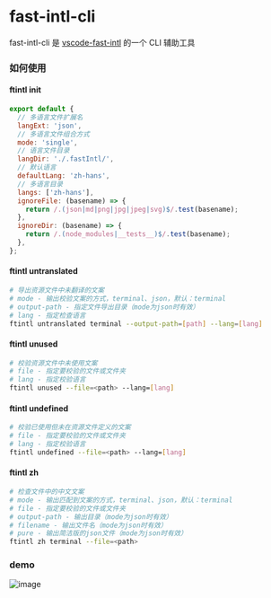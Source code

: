 # fast-intl-cli

fast-intl-cli 是 [vscode-fast-intl](https://github.com/xiaotangdou/vscode-fast-intl/blob/master/README.md) 的一个 CLI 辅助工具

### 如何使用

#### ftintl init

```js
export default {
  // 多语言文件扩展名
  langExt: 'json',
  // 多语言文件组合方式
  mode: 'single',
  // 语言文件目录
  langDir: './.fastIntl/',
  // 默认语言
  defaultLang: 'zh-hans',
  // 多语言目录
  langs: ['zh-hans'],
  ignoreFile: (basename) => {
    return /.(json|md|png|jpg|jpeg|svg)$/.test(basename);
  },
  ignoreDir: (basename) => {
    return /.(node_modules|__tests__)$/.test(basename);
  },
};
```

#### ftintl untranslated

```sh
# 导出资源文件中未翻译的文案
# mode - 输出校验文案的方式，terminal、json，默认：terminal
# output-path - 指定文件导出目录（mode为json时有效）
# lang - 指定检查语言
ftintl untranslated terminal --output-path=[path] --lang=[lang]
```

#### ftintl unused

```sh
# 校验资源文件中未使用文案
# file - 指定要校验的文件或文件夹
# lang - 指定校验语言
ftintl unused --file=<path> --lang=[lang]
```

#### ftintl undefined

```sh
# 校验已使用但未在资源文件定义的文案
# file - 指定要校验的文件或文件夹
# lang - 指定校验语言
ftintl undefined --file=<path> --lang=[lang]
```

#### ftintl zh

```sh
# 检查文件中的中文文案
# mode - 输出匹配到文案的方式，terminal、json，默认：terminal
# file - 指定要校验的文件或文件夹
# output-path - 输出目录（mode为json时有效）
# filename - 输出文件名（mode为json时有效）
# pure - 输出简洁版的json文件（mode为json时有效）
ftintl zh terminal --file=<path>
```

### demo

![image](https://github.com/xiaotangdou/fast-intl-cli/blob/main/demo.gif)
